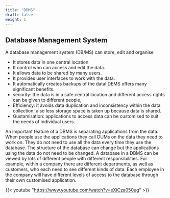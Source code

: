 ```yaml
---
title: "DBMS"
draft: false
weight: 1
---
```


## Database Management System

A database management system (DB/MS) can store, edit and organise

- It stores data in one central location
- It control who can access and edit the data.
- It allows data to be shared by many users.
- It provides user interfaces to work with the data.
- It automatically creates backups of the datal DEMS offers many significant benefits.
- security: the data is in a safe central location and different access rights can be given to different people,
- Efficiency: it avoids data duplication and inconsistency within the data collection; also less storage space is taken up because data is shared.
- Gustamisation: applications to access data can be customised to suit the needs of individual users.

An important feature of a DBMS is separating applications from the data.
When people use the applications they call DUMs on the data they need to work on.
They do not need to use all the data every time they use the database.
The structure of the database can change but the applications using the data do not need to be changed.
A database in a DBMS can be viewed by lots of different people with different responsibilities. For example, within a company there are different departments, as well as customers, who each need to see different kinds of data. Each employee in the company will have different levels of access to the database through their own customised application.

{{< youtube "https://www.youtube.com/watch?v=eXiCza050ug" >}}
